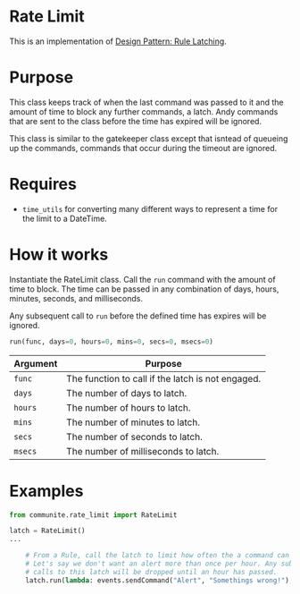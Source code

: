 # Rate Limit
This is an implementation of [Design Pattern: Rule Latching](https://community.openhab.org/t/design-pattern-rule-latching/32748).

# Purpose
This class keeps track of when the last command was passed to it and the amount of time to block any further commands, a latch.
Andy commands that are sent to the class before the time has expired will be ignored.

This class is similar to the gatekeeper class except that isntead of queueing up the commands, commands that occur during the timeout are ignored.

# Requires
- `time_utils` for converting many different ways to represent a time for the limit to a DateTime.
# How it works
Instantiate the RateLimit class.
Call the `run` command with the amount of time to block.
The time can be passed in any combination of days, hours, minutes, seconds, and milliseconds.

Any subsequent call to `run` before the defined time has expires will be ignored.

```python
run(func, days=0, hours=0, mins=0, secs=0, msecs=0)
```

Argument | Purpose
-|-
`func` | The function to call if the latch is not engaged.
`days` | The number of days to latch.
`hours` | The number of hours to latch.
`mins` | The number of minutes to latch.
`secs` | The number of seconds to latch.
`msecs` | The number of milliseconds to latch.

# Examples

```python
from communite.rate_limit import RateLimit

latch = RateLimit()
...

    # From a Rule, call the latch to limit how often the a command can be sent.
    # Let's say we don't want an alert more than once per hour. Any subsequent
    # calls to this latch will be dropped until an hour has passed.
    latch.run(lambda: events.sendCommand("Alert", "Somethings wrong!"), hours=1)
```
